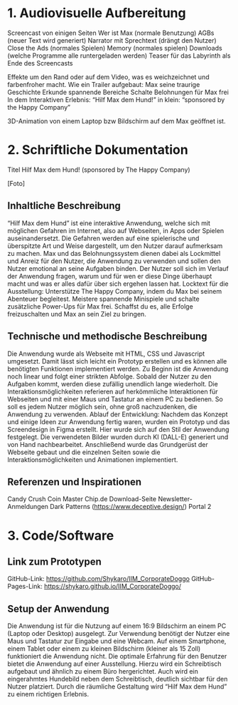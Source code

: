 # 1. Audiovisuelle Aufbereitung
Screencast von einigen Seiten
Wer ist Max (normale Benutzung)
AGBs (neuer Text wird generiert)
Narrator mit Sprechtext (drängt den Nutzer)
Close the Ads (normales Spielen)
Memory (normales spielen)
Downloads (welche Programme alle runtergeladen werden)
Teaser für das Labyrinth als Ende des Screencasts

Effekte um den Rand oder auf dem Video, was es weichzeichnet und farbenfroher macht.
Wie ein Trailer aufgebaut:
Max seine traurige Geschichte
Erkunde spannende Bereiche
Schalte Belohnungen für Max frei
In dem Interaktiven Erlebnis: “Hilf Max dem Hund!”
in klein: “sponsored by the Happy Company”

3D-Animation von einem Laptop bzw Bildschirm auf dem Max geöffnet ist.

# 2. Schriftliche Dokumentation
Titel
Hilf Max dem Hund! (sponsored by The Happy Company)

[Foto]

## Inhaltliche Beschreibung
“Hilf Max dem Hund” ist eine interaktive Anwendung, welche sich mit möglichen Gefahren im Internet, also auf Webseiten, in Apps oder Spielen auseinandersetzt. Die Gefahren werden auf eine spielerische und überspitzte Art und Weise dargestellt, um den Nutzer darauf aufmerksam zu machen. Max und das Belohnungssystem dienen dabei als Lockmittel und Anreiz für den Nutzer, die Anwendung zu verwenden und sollen den Nutzer emotional an seine Aufgaben binden. Der Nutzer soll sich im Verlauf der Anwendung fragen, warum und für wen er diese Dinge überhaupt macht und was er alles dafür über sich ergehen lassen hat.
Locktext für die Ausstellung:
Unterstütze The Happy Company, indem du Max bei seinem Abenteuer begleitest. Meistere spannende Minispiele und schalte zusätzliche Power-Ups für Max frei. Schaffst du es, alle Erfolge freizuschalten und Max an sein Ziel zu bringen.

## Technische und methodische Beschreibung
Die Anwendung wurde als Webseite mit HTML, CSS und Javascript umgesetzt. Damit lässt sich leicht ein Prototyp erstellen und es können alle benötigten Funktionen implementiert werden. Zu Beginn ist die Anwendung noch linear und folgt einer strikten Abfolge. Sobald der Nutzer zu den Aufgaben kommt, werden diese zufällig unendlich lange wiederholt.
Die Interaktionsmöglichkeiten referieren auf herkömmliche Interaktionen für Webseiten und mit einer Maus und Tastatur an einem PC zu bedienen. So soll es jedem Nutzer möglich sein, ohne groß nachzudenken, die Anwendung zu verwenden.
Ablauf der Entwicklung:
Nachdem das Konzept und einige Ideen zur Anwendung fertig waren, wurden ein Prototyp und das Screendesign in Figma erstellt. Hier wurde sich auf den Stil der Anwendung festgelegt.
Die verwendeten Bilder wurden durch KI (DALL-E) generiert und von Hand nachbearbeitet.
Anschließend wurde das Grundgerüst der Webseite gebaut und die einzelnen Seiten sowie die Interaktionsmöglichkeiten und Animationen implementiert.

## Referenzen und Inspirationen
Candy Crush
Coin Master
Chip.de Download-Seite
Newsletter-Anmeldungen
Dark Patterns (https://www.deceptive.design/)
Portal 2

# 3. Code/Software
## Link zum Prototypen
GitHub-Link: https://github.com/Shykaro/IIM_CorporateDoggo
GitHub-Pages-Link: https://shykaro.github.io/IIM_CorporateDoggo/

## Setup der Anwendung
Die Anwendung ist für die Nutzung auf einem 16:9 Bildschirm an einem PC (Laptop oder Desktop) ausgelegt. Zur Verwendung benötigt der Nutzer eine Maus und Tastatur zur Eingabe und eine Webcam. Auf einem Smartphone, einem Tablet oder einem zu kleinen Bildschirm (kleiner als 15 Zoll) funktioniert die Anwendung nicht.
Die optimale Erfahrung für den Benutzer bietet die Anwendung auf einer Ausstellung. Hierzu wird ein Schreibtisch aufgebaut und ähnlich zu einem Büro hergerichtet. Auch wird ein eingerahmtes Hundebild neben dem Schreibtisch, deutlich sichtbar für den Nutzer platziert.
Durch die räumliche Gestaltung wird “Hilf Max dem Hund” zu einem richtigen Erlebnis.
